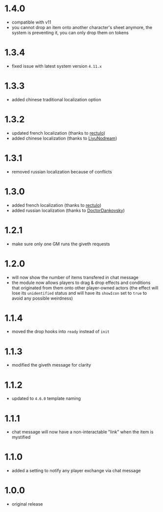 # 1.4.0

-   compatible with v11
-   you cannot drop an item onto another character's sheet anymore, the system is preventing it, you can only drop them on tokens

# 1.3.4

-   fixed issue with latest system version `4.11.x`

# 1.3.3

-   added chinese traditional localization option

# 1.3.2

-   updated french localization (thanks to [rectulo](https://github.com/rectulo))
-   added chinese localization (thanks to [LiyuNodream](https://github.com/LiyuNodream))

# 1.3.1

-   removed russian localization because of conflicts

# 1.3.0

-   added french localization (thanks to [rectulo](https://github.com/rectulo))
-   added russian localization (thanks to [DoctorDankovsky](https://github.com/DoctorDankovsky))

# 1.2.1

-   make sure only one GM runs the giveth requests

# 1.2.0

-   will now show the number of items transfered in chat message
-   the module now allows players to drag & drop effects and conditions that originated from them onto other player-owned actors (the effect will lose its `unidentified` status and will have its `showIcon` set to `true` to avoid any possible weirdness)

# 1.1.4

-   moved the drop hooks into `ready` instead of `init`

# 1.1.3

-   modified the giveth message for clarity

# 1.1.2

-   updated to `4.6.0` template naming

# 1.1.1

-   chat message will now have a non-interactable "link" when the item is mystified

# 1.1.0

-   added a setting to notify any player exchange via chat message

# 1.0.0

-   original release
